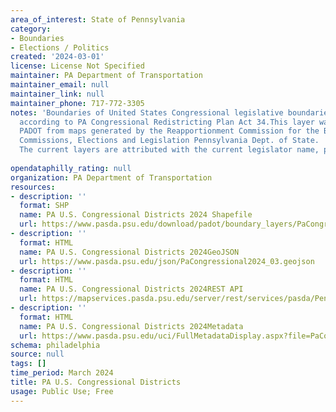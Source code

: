 ```yaml
---
area_of_interest: State of Pennsylvania
category:
- Boundaries
- Elections / Politics
created: '2024-03-01'
license: License Not Specified
maintainer: PA Department of Transportation
maintainer_email: null
maintainer_link: null
maintainer_phone: 717-772-3305
notes: 'Boundaries of United States Congressional legislative boundaries for Pennsylvania,
  according to PA Congressional Redistricting Plan Act 34.This layer was digitized by
  PADOT from maps generated by the Reapportionment Commission for the Bureau of
  Commissions, Elections and Legislation Pennsylvania Dept. of State.
  The current layers are attributed with the current legislator name, party affiliation and home county.'
  
opendataphilly_rating: null
organization: PA Department of Transportation
resources:
- description: ''
  format: SHP
  name: PA U.S. Congressional Districts 2024 Shapefile
  url: https://www.pasda.psu.edu/download/padot/boundary_layers/PaCongressional2024_03.zip
- description: ''
  format: HTML
  name: PA U.S. Congressional Districts 2024GeoJSON
  url: https://www.pasda.psu.edu/json/PaCongressional2024_03.geojson
- description: ''
  format: HTML
  name: PA U.S. Congressional Districts 2024REST API
  url: https://mapservices.pasda.psu.edu/server/rest/services/pasda/PennDOT/MapServer
- description: ''
  format: HTML
  name: PA U.S. Congressional Districts 2024Metadata
  url: https://www.pasda.psu.edu/uci/FullMetadataDisplay.aspx?file=PaCongressional2024_03.xml
schema: philadelphia
source: null
tags: []
time_period: March 2024
title: PA U.S. Congressional Districts
usage: Public Use; Free
---
```

